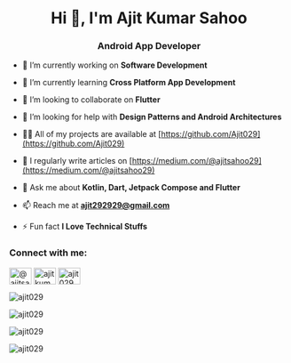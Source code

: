 <h1 align="center">Hi 👋, I'm Ajit Kumar Sahoo</h1>
<h3 align="center">Android App Developer</h3>

- 🔭 I’m currently working on **Software Development**

- 🌱 I’m currently learning **Cross Platform App Development**

- 👯 I’m looking to collaborate on **Flutter**

- 🤝 I’m looking for help with **Design Patterns and Android Architectures**

- 👨‍💻 All of my projects are available at [https://github.com/Ajit029](https://github.com/Ajit029)

- 📝 I regularly write articles on [https://medium.com/@ajitsahoo29](https://medium.com/@ajitsahoo29)

- 💬 Ask me about **Kotlin, Dart, Jetpack Compose and Flutter**

- 📫 Reach me at **ajit292929@gmail.com**

- ⚡ Fun fact **I Love Technical Stuffs**

<h3 align="left">Connect with me:</h3>
<p align="left">
<a href="https://medium.com/@ajitsahoo29" target="blank"><img align="center" src="https://raw.githubusercontent.com/rahuldkjain/github-profile-readme-generator/master/src/images/icons/Social/medium.svg" alt="@ajitsahoo29" height="30" width="40" /></a>
<a href="https://www.youtube.com/@codingwithajit" target="blank"><img align="center" src="https://raw.githubusercontent.com/rahuldkjain/github-profile-readme-generator/master/src/images/icons/Social/youtube.svg" alt="ajit kumar sahoo" height="30" width="40" /></a>
<a href="https://www.codechef.com/users/ajit029" target="blank"><img align="center" src="https://cdn.jsdelivr.net/npm/simple-icons@3.1.0/icons/codechef.svg" alt="ajit029" height="30" width="40" /></a>
</p>

<p><img align="center" src="https://github-readme-stats.vercel.app/api/top-langs?username=ajit029&show_icons=true&locale=en" alt="ajit029" /></p>

<p><img align="center" src="https://github-readme-streak-stats.herokuapp.com/?user=ajit029&theme=noctis-minimus" alt="ajit029" /></p>

<p><img align="center" src="https://github-readme-stats.vercel.app/api?username=ajit029&bg_color=20,D6CDA4,395144&title_color=fff&text_color=fff" alt="ajit029" /></p>

<p><img align="center" src="https://github-profile-summary-cards.vercel.app/api/cards/profile-details?username=ajit029&theme=zenburn" alt="ajit029" /></p>

